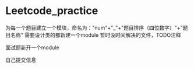 # Leetcode_practice

为每一个题目建立一个模块，命名为："num"+"_"+"题目排序（四位数字）"+"题目名称"
需要设计类的都新建一个module
暂时没时间解决的文件，TODO注释

面试题新开一个module

自己提交信息

